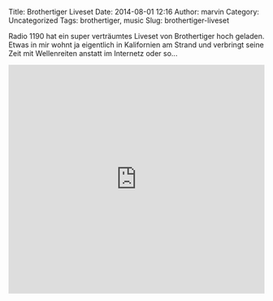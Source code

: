Title: Brothertiger Liveset
Date: 2014-08-01 12:16
Author: marvin
Category: Uncategorized
Tags: brothertiger, music
Slug: brothertiger-liveset

Radio 1190 hat ein super verträumtes Liveset von Brothertiger hoch
geladen. Etwas in mir wohnt ja eigentlich in Kalifornien am Strand und
verbringt seine Zeit mit Wellenreiten anstatt im Internetz oder so...

<iframe width="100%" height="450" scrolling="no" frameborder="no" src="https://w.soundcloud.com/player/?url=https%3A//api.soundcloud.com/tracks/161159919&amp;auto_play=false&amp;hide_related=false&amp;show_comments=true&amp;show_user=true&amp;show_reposts=false&amp;visual=true"></iframe>
